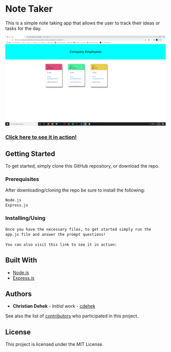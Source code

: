# Note Taker

This is a simple note taking app that allows the user to track their ideas or tasks for the day.

![img](https://github.com/cdehek/team-profile-generator/blob/develop/assets/demoimg.PNG?raw=true)

<a href="https://drive.google.com/file/d/1DN1E28PEXEVphrsGWu6-tqCdvZfczdFx/view">

### Click here to see it in action!</a>

## Getting Started

To get started, simply clone this GitHub repository, or download the repo.

### Prerequisites

After downloading/cloning the repo be sure to install the following:

```
Node.js
Express.js
```

### Installing/Using
```
Once you have the necessary files, to get started simply run the app.js file and answer the prompt questions!

You can also visit this link to see it in action: 

```


## Built With
* [Node.js](https://nodejs.org/en/)
* [Express.js](https://expressjs.com/)

## Authors

* **Christian Dehek** - *Initial work* - [cdehek](https://github.com/cdehek)

See also the list of [contributors](https://github.com/cdehek/note-taker/contributors) who participated in this project.

## License

This project is licensed under the MIT License.

